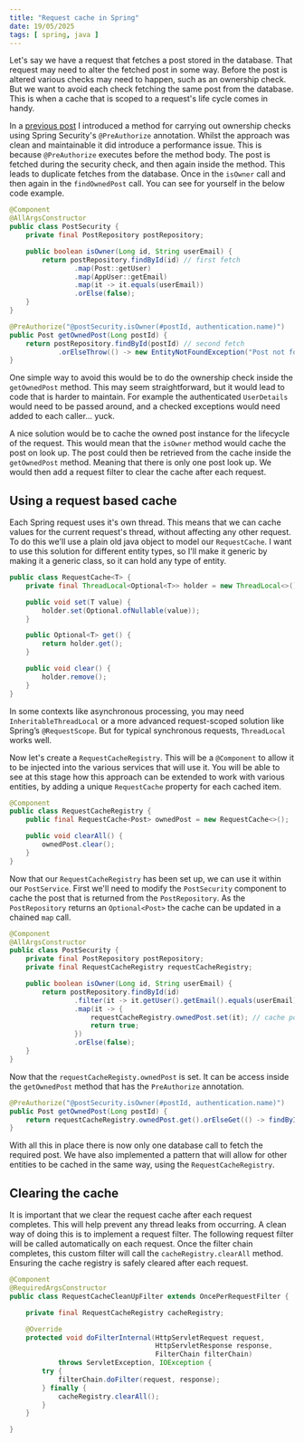 ```yaml
---
title: "Request cache in Spring"
date: 19/05/2025
tags: [ spring, java ]
---
```


Let's say we have a request that fetches a post stored in the database. That request may need
to alter the fetched post in some way. Before the post is altered various checks may need to
happen, such as an ownership check. But we want to avoid each check fetching the same post
from the database. This is when a cache that is scoped to a request's life cycle comes in handy.

<!-- more -->

In a [previous post](/pre-auth-spring) I introduced a method for carrying out ownership checks
using Spring Security's `@PreAuthorize` annotation. Whilst the approach was clean and maintainable
it did introduce a performance issue. This is because `@PreAuthorize` executes before the method body. 
The post is fetched during the security check, and then again inside the method. This leads to duplicate 
fetches from the database. Once in the `isOwner` call and then again in the `findOwnedPost` call. You 
can see for yourself in the below code example.

```java
@Component
@AllArgsConstructor
public class PostSecurity {
    private final PostRepository postRepository;

    public boolean isOwner(Long id, String userEmail) {
        return postRepository.findById(id) // first fetch
                .map(Post::getUser)
                .map(AppUser::getEmail)
                .map(it -> it.equals(userEmail))
                .orElse(false);
    }
}
```

```java
@PreAuthorize("@postSecurity.isOwner(#postId, authentication.name)")
public Post getOwnedPost(Long postId) {
    return postRepository.findById(postId) // second fetch
            .orElseThrow(() -> new EntityNotFoundException("Post not found"));
}
```

One simple way to avoid this would be to do the ownership check inside the `getOwnedPost` method.
This may seem straightforward, but it would lead to code that is harder to maintain. For example
the authenticated `UserDetails` would need to be passed around, and a checked exceptions would need
added to each caller... yuck.

A nice solution would be to cache the owned post instance for the lifecycle of the request. This would
mean that the `isOwner` method would cache the post on look up. The post could then be retrieved from
the cache inside the `getOwnedPost` method. Meaning that there is only one post look up. We would then
add a request filter to clear the cache after each request.

## Using a request based cache

Each Spring request uses it's own thread. This means that we can cache values for the current request's
thread, without affecting any other request. To do this we'll use a plain old java object to model our
`RequestCache`. I want to use this solution for different entity types, so I'll make it generic by making 
it a generic class, so it can hold any type of entity.

```java
public class RequestCache<T> {
    private final ThreadLocal<Optional<T>> holder = new ThreadLocal<>();

    public void set(T value) {
        holder.set(Optional.ofNullable(value));
    }

    public Optional<T> get() {
        return holder.get();
    }

    public void clear() {
        holder.remove();
    }
}
```

<magpie-trinket>In some contexts like asynchronous processing, you may need `InheritableThreadLocal` or a 
more advanced request-scoped solution like Spring’s `@RequestScope`. But for typical synchronous requests, 
`ThreadLocal` works well.</magpie-trinket>

Now let's create a `RequestCacheRegistry`. This will be a `@Component` to allow it to be injected into
the various services that will use it. You will be able to see at this stage how this approach can be
extended to work with various entities, by adding a unique `RequestCache` property for each cached item.

```java
@Component
public class RequestCacheRegistry {
    public final RequestCache<Post> ownedPost = new RequestCache<>();

    public void clearAll() {
        ownedPost.clear();
    }
}
```

Now that our `RequestCacheRegistry` has been set up, we can use it within our `PostService`. First we'll
need to modify the `PostSecurity` component to cache the post that is returned from the `PostRepository`.
As the `PostRepository` returns an `Optional<Post>` the cache can be updated in a chained `map` call.

```java
@Component
@AllArgsConstructor
public class PostSecurity {
    private final PostRepository postRepository;
    private final RequestCacheRegistry requestCacheRegistry;

    public boolean isOwner(Long id, String userEmail) {
        return postRepository.findById(id)
                .filter(it -> it.getUser().getEmail().equals(userEmail))
                .map(it -> {
                    requestCacheRegistry.ownedPost.set(it); // cache post
                    return true;
                })
                .orElse(false);
    }
}
```

Now that the `requestCacheRegisty.ownedPost` is set. It can be access inside the `getOwnedPost` method that
has the `PreAuthorize` annotation.

```java
@PreAuthorize("@postSecurity.isOwner(#postId, authentication.name)")
public Post getOwnedPost(Long postId) {
    return requestCacheRegistry.ownedPost.get().orElseGet(() -> findById(postId));
}
```

With all this in place there is now only one database call to fetch the required post. We have also implemented
a pattern that will allow for other entities to be cached in the same way, using the `RequestCacheRegistry`.

## Clearing the cache

It is important that we clear the request cache after each request completes. This will help prevent any thread
leaks from occurring. A clean way of doing this is to implement a request filter. The following request filter
will be called automatically on each request. Once the filter chain completes, this custom filter will call
the `cacheRegistry.clearAll` method. Ensuring the cache registry is safely cleared after each request.

```java
@Component
@RequiredArgsConstructor
public class RequestCacheCleanUpFilter extends OncePerRequestFilter {

    private final RequestCacheRegistry cacheRegistry;

    @Override
    protected void doFilterInternal(HttpServletRequest request,
                                    HttpServletResponse response,
                                    FilterChain filterChain)
            throws ServletException, IOException {
        try {
            filterChain.doFilter(request, response);
        } finally {
            cacheRegistry.clearAll();
        }
    }

}
```
